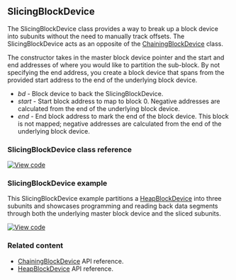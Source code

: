 ## SlicingBlockDevice

The SlicingBlockDevice class provides a way to break up a block device into subunits without the need to manually track offsets. The SlicingBlockDevice acts as an opposite of the <a href="/docs/v5.7/reference/chainingblockdevice.html" target="_blank">ChainingBlockDevice</a> class.

The constructor takes in the master block device pointer and the start and end addresses of where you would like to partition the sub-block. By not specifying the end address, you create a block device that spans from the provided start address to the end of the underlying block device.

  - _bd_ -  Block device to back the SlicingBlockDevice.
  - _start_ - Start block address to map to block 0. Negative addresses are calculated from the end of the underlying block device.
  - _end_ - End block address to mark the end of the block device. This block is not mapped; negative addresses are calculated from the end of the underlying block device.

### SlicingBlockDevice class reference

[![View code](https://www.mbed.com/embed/?type=library)](https://os.mbed.com/docs/v5.7/mbed-os-api-doxy/class_slicing_block_device.html)

### SlicingBlockDevice example

This SlicingBlockDevice example partitions a <a href="/docs/v5.7/reference/heapblockdevice.html" target="_blank">HeapBlockDevice</a> into three subunits and showcases programming and reading back data segments through both the underlying master block device and the sliced subunits.

[![View code](https://www.mbed.com/embed/?url=https://os.mbed.com/teams/mbed_example/code/SlicingBlockDevice_ex_1/)](https://os.mbed.com/teams/mbed_example/code/SlicingBlockDevice_ex_1/file/62c01cd06ff7/main.cpp)

### Related content

- <a href="/docs/v5.7/reference/chainingblockdevice.html" target="_blank">ChainingBlockDevice</a> API reference.
- <a href="/docs/v5.7/reference/heapblockdevice.html" target="_blank">HeapBlockDevice</a> API reference.
